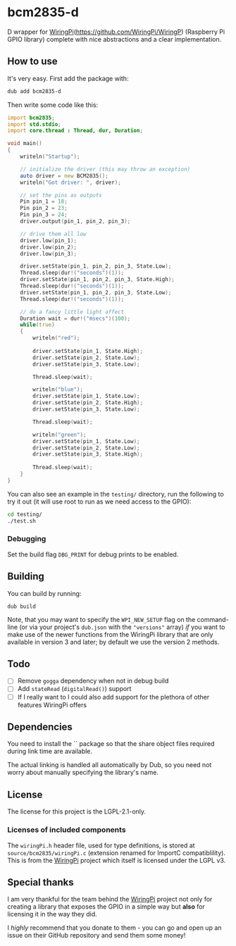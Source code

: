 bcm2835-d
=========

D wrapper for [WiringPi](https://github.com/WiringPi/WiringP)(https://github.com/WiringPi/WiringP) (Raspberry Pi GPIO library) complete with nice abstractions and a clear implementation.

## How to use

It's very easy. First add the package with:

```bash
dub add bcm2835-d
```

Then write some code like this:

```d
import bcm2835;
import std.stdio;
import core.thread : Thread, dur, Duration;

void main()
{
	writeln("Startup");

	// initialize the driver (this may throw an exception)
	auto driver = new BCM2835();
	writeln("Got driver: ", driver);

	// set the pins as outputs
	Pin pin_1 = 18;
	Pin pin_2 = 23;
	Pin pin_3 = 24;
	driver.output(pin_1, pin_2, pin_3);

	// drive them all low
	driver.low(pin_1);
	driver.low(pin_2);
	driver.low(pin_3);

	driver.setState(pin_1, pin_2, pin_3, State.Low);
	Thread.sleep(dur!("seconds")(1));
	driver.setState(pin_1, pin_2, pin_3, State.High);
	Thread.sleep(dur!("seconds")(1));
	driver.setState(pin_1, pin_2, pin_3, State.Low);
	Thread.sleep(dur!("seconds")(1));

	// do a fancy little light affect
	Duration wait = dur!("msecs")(100);
	while(true)
	{
		writeln("red");
		
		driver.setState(pin_1, State.High);
		driver.setState(pin_2, State.Low);
		driver.setState(pin_3, State.Low);

		Thread.sleep(wait);

		writeln("blue");
		driver.setState(pin_1, State.Low);
		driver.setState(pin_2, State.High);
		driver.setState(pin_3, State.Low);

		Thread.sleep(wait);

		writeln("green");
		driver.setState(pin_1, State.Low);
		driver.setState(pin_2, State.Low);
		driver.setState(pin_3, State.High);
		
		Thread.sleep(wait);
	}
}
```

You can also see an example in the `testing/` directory,
run the following to try it out (it will use root to run
as we need access to the GPIO):

```bash
cd testing/
./test.sh
```

### Debugging

Set the build flag `DBG_PRINT` for debug prints to be enabled.

## Building

You can build by running:

```
dub build
```

Note, that you may want to specify the `WPI_NEW_SETUP` flag on the command-line (or via your project's `dub.json` with the `"versions"` array) _if_ you want to make use of the newer functions from the WiringPi library that are only available in version 3 and later; by default we use the version 2 methods.

## Todo

- [ ] Remove `gogga` dependency when not in debug build
- [ ] Add `stateRead` (`digitalRead()`) support
- [ ] If I really want to I could also add support for the plethora of other features WiringPi offers

## Dependencies

You need to install the `` package so that the share
object files required during link time are available.

The actual linking is handled all automatically by
Dub, so you need not worry about manually specifying
the library's name.

## License

The license for this project is the LGPL-2.1-only.

### Licenses of included components

The `wiringPi.h` header file, used for type definitions, is stored
at `source/bcm2835/wiringPi.c` (extension renamed for ImportC compatiblility). This is from the [WiringPi](https://github.com/WiringPi/WiringP) project which itself is licensed under the LGPL v3.

## Special thanks

I am very thankful for the team behind the [WiringPi](https://github.com/WiringPi/WiringP) project not only for creating a library that exposes the GPIO in a simple way but **also** for licensing it in the way they did.

I _highly_ recommend that you donate to them - you can go and open up an issue on their GitHub repository and send them some money!